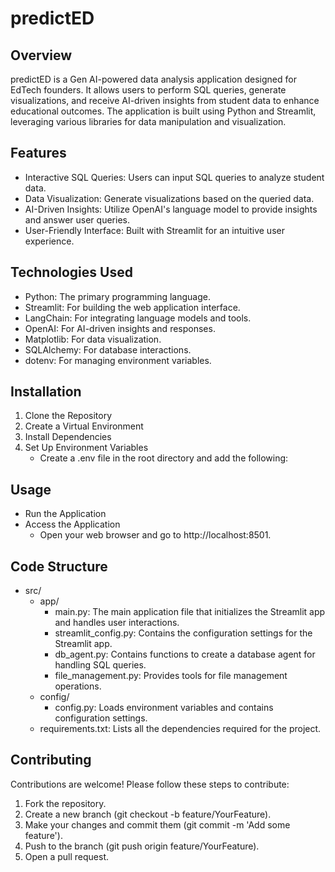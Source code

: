 # predictED
## Overview
predictED is a Gen AI-powered data analysis application designed for EdTech founders. It allows users to perform SQL queries, generate visualizations, and receive AI-driven insights from student data to enhance educational outcomes. The application is built using Python and Streamlit, leveraging various libraries for data manipulation and visualization.
## Features
- Interactive SQL Queries: Users can input SQL queries to analyze student data.
- Data Visualization: Generate visualizations based on the queried data.
- AI-Driven Insights: Utilize OpenAI's language model to provide insights and answer user queries.
- User-Friendly Interface: Built with Streamlit for an intuitive user experience.
## Technologies Used
- Python: The primary programming language.
- Streamlit: For building the web application interface.
- LangChain: For integrating language models and tools.
- OpenAI: For AI-driven insights and responses.
- Matplotlib: For data visualization.
- SQLAlchemy: For database interactions.
- dotenv: For managing environment variables.
## Installation
1. Clone the Repository
2. Create a Virtual Environment
3. Install Dependencies
4. Set Up Environment Variables
   - Create a .env file in the root directory and add the following:
## Usage
- Run the Application
- Access the Application
   - Open your web browser and go to http://localhost:8501.
## Code Structure
- src/
  - app/
    - main.py: The main application file that initializes the Streamlit app and handles user interactions.
    - streamlit_config.py: Contains the configuration settings for the Streamlit app.
    - db_agent.py: Contains functions to create a database agent for handling SQL queries.
    - file_management.py: Provides tools for file management operations.
  - config/
    - config.py: Loads environment variables and contains configuration settings.
  - requirements.txt: Lists all the dependencies required for the project.

## Contributing
Contributions are welcome! Please follow these steps to contribute:
1. Fork the repository.
2. Create a new branch (git checkout -b feature/YourFeature).
3. Make your changes and commit them (git commit -m 'Add some feature').
4. Push to the branch (git push origin feature/YourFeature).
5. Open a pull request.
